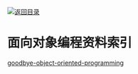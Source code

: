 [![返回目录](https://parg.co/UGo)](https://parg.co/b4z) 



# 面向对象编程资料索引
[goodbye-object-oriented-programming](https://medium.com/@cscalfani/goodbye-object-oriented-programming-a59cda4c0e53#.i54vkh92m)
